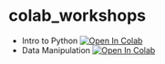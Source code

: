 # colab_workshops

* Intro to Python [![Open In Colab](https://colab.research.google.com/assets/colab-badge.svg)](https://colab.research.google.com/github/simonwiles/colab_workshops/blob/master/intro_to_python.ipynb)
* Data Manipulation [![Open In Colab](https://colab.research.google.com/assets/colab-badge.svg)](https://colab.research.google.com/github/simonwiles/colab_workshops/blob/master/data_manipulation.ipynb)
